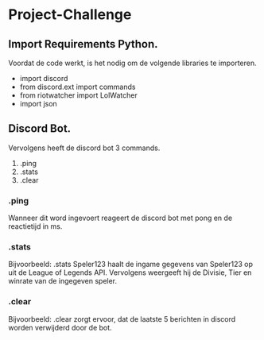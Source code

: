 # Project-Challenge
## Import Requirements Python.
Voordat de code werkt, is het nodig om de volgende libraries te importeren.

* import discord
* from discord.ext import commands
* from riotwatcher import LolWatcher
* import json


## Discord Bot.
Vervolgens heeft de discord bot 3 commands.

1. .ping
2. .stats
3. .clear

### .ping
Wanneer dit word ingevoert reageert de discord bot met pong en de reactietijd in ms.

### .stats
Bijvoorbeeld: .stats Speler123 haalt de ingame gegevens van Speler123 op uit de League of Legends API.
Vervolgens weergeeft hij de Divisie, Tier en winrate van de ingegeven speler.

### .clear
Bijvoorbeeld: .clear zorgt ervoor, dat de laatste 5 berichten in discord worden verwijderd door de bot.
